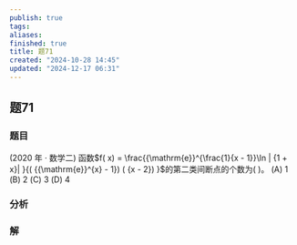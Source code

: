 ```yaml
---
publish: true
tags: 
aliases: 
finished: true
title: 题71
created: "2024-10-28 14:45"
updated: "2024-12-17 06:31"
---
```

## 题71
### 题目
(2020 年 · 数学二) 函数$f( x)  = \frac{{\mathrm{e}}^{\frac{1}{x - 1}}\ln | {1 + x}| }{( {{\mathrm{e}}^{x} - 1}) ( {x - 2}) }$的第二类间断点的个数为( )。
(A) 1 
(B) 2 
(C) 3 
(D) 4
### 分析

### 解